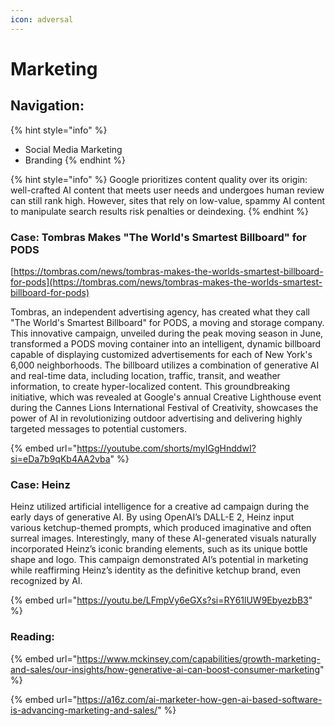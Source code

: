 ```yaml
---
icon: adversal
---
```


# Marketing

## Navigation:

{% hint style="info" %}
* Social Media Marketing
* Branding
{% endhint %}



{% hint style="info" %}
Google prioritizes content quality over its origin: well-crafted AI content that meets user needs and undergoes human review can still rank high. However, sites that rely on low-value, spammy AI content to manipulate search results risk penalties or deindexing.
{% endhint %}



### Case: Tombras Makes "The World's Smartest Billboard" for PODS

[https://tombras.com/news/tombras-makes-the-worlds-smartest-billboard-for-pods](https://tombras.com/news/tombras-makes-the-worlds-smartest-billboard-for-pods)

Tombras, an independent advertising agency, has created what they call "The World's Smartest Billboard" for PODS, a moving and storage company. This innovative campaign, unveiled during the peak moving season in June, transformed a PODS moving container into an intelligent, dynamic billboard capable of displaying customized advertisements for each of New York's 6,000 neighborhoods. The billboard utilizes a combination of generative AI and real-time data, including location, traffic, transit, and weather information, to create hyper-localized content. This groundbreaking initiative, which was revealed at Google's annual Creative Lighthouse event during the Cannes Lions International Festival of Creativity, showcases the power of AI in revolutionizing outdoor advertising and delivering highly targeted messages to potential customers.

{% embed url="https://youtube.com/shorts/myIGgHnddwI?si=eDa7b9qKb4AA2vba" %}



### Case: Heinz

Heinz utilized artificial intelligence for a creative ad campaign during the early days of generative AI. By using OpenAI’s DALL-E 2, Heinz input various ketchup-themed prompts, which produced imaginative and often surreal images. Interestingly, many of these AI-generated visuals naturally incorporated Heinz’s iconic branding elements, such as its unique bottle shape and logo. This campaign demonstrated AI’s potential in marketing while reaffirming Heinz’s identity as the definitive ketchup brand, even recognized by AI.

{% embed url="https://youtu.be/LFmpVy6eGXs?si=RY61lUW9EbyezbB3" %}



### Reading:&#x20;

{% embed url="https://www.mckinsey.com/capabilities/growth-marketing-and-sales/our-insights/how-generative-ai-can-boost-consumer-marketing" %}

{% embed url="https://a16z.com/ai-marketer-how-gen-ai-based-software-is-advancing-marketing-and-sales/" %}



